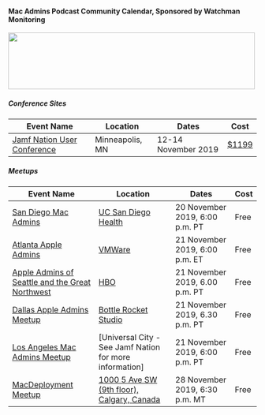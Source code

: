 #### Mac Admins Podcast Community Calendar, Sponsored by Watchman Monitoring

[<img src="https://podcast.macadmins.org/wp-content/uploads/2017/06/Watchman-Monitoring-logo-blue.png" alt="" width="500" height="115" />](https://www.watchmanmonitoring.com)

##### Conference Sites

| Event Name | Location | Dates | Cost |
|------------|----------|-------|------|
| [Jamf Nation User Conference](https://www.jamf.com/events/jamf-nation-user-conference/2019/) | Minneapolis, MN | 12-14 November 2019 | [$1199](https://www.cvent.com/events/jamf-nation-user-conference-2019/registration-7d9e9c5d913c4c38b847a10de4a84e25.aspx) |


##### Meetups

| Event Name | Location | Dates | Cost |
|------------|----------|-------|------|
| [San Diego Mac Admins](https://www.jamf.com/jamf-nation/events/user-groups/306/san-diego-macadmins) | [UC San Diego Health](https://goo.gl/maps/88NxcyfGWfjrkmTS6) | 20 November 2019, 6:00 p.m. PT | Free |
| [Atlanta Apple Admins](https://www.meetup.com/atlanta-Apple-Admins) | [VMWare](https://maps.apple.com/?address=1155%20Perimeter%20Ctr%20W,%20Atlanta,%20GA%20%2030328,%20United%20States&ll=33.929967,-84.351064&q=1155%20Perimeter%20Ctr%20W&_ext=EiYp0YJh+3X2QEAxnIMAhtAWVcA5T1iHV5z3QEBBliNwIx8WVcBQAw%3D%3D) | 21 November 2019, 6:00 p.m. ET | Free |
| [Apple Admins of Seattle and the Great Northwest](https://www.meetup.com/Seattle-Apple-Admins) | [HBO](https://www.hbo.com) | 21 November 2019, 6.00 p.m. PT | Free |
| [Dallas Apple Admins Meetup](https://www.eventbrite.com/e/dallas-apple-admin-meet-up-november-2019-tickets-80048969623) | [Bottle Rocket Studio](https://goo.gl/maps/hdTatL4qMPoPFYjk8) | 21 November 2019, 6.30 p.m. PT | Free |
| [Los Angeles Mac Admins Meetup](https://www.jamf.com/jamf-nation/events/user-groups/309/los-angeles-mac-admins-meet-up) | [Universal City - See Jamf Nation for more information] | 21 November 2019, 6:00 p.m. PT | Free |
| [MacDeployment Meetup](https://macdeployment.ca) | [1000 5 Ave SW (9th floor), Calgary, Canada](https://maps.apple.com/?address=1000%205%20Ave%20SW\,%20Calgary%20AB%20T2P%204T9\,%20Canada&ll=51.049261\,-114.083826&q=1000%205%20Ave%20SW) | 28 November 2019, 6:30 p.m. MT | Free |
